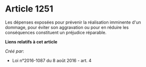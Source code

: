 # Article 1251

Les dépenses exposées pour prévenir la réalisation imminente d'un dommage, pour éviter son aggravation ou pour en réduire les
conséquences constituent un préjudice réparable.

**Liens relatifs à cet article**

_Créé par_:

  - Loi n°2016-1087 du 8 août 2016 - art. 4
